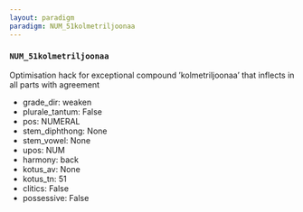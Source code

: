 ```yaml
---
layout: paradigm
paradigm: NUM_51kolmetriljoonaa
---
```

### ` NUM_51kolmetriljoonaa `

Optimisation hack for exceptional compound ’kolmetriljoonaa’ that inflects in all parts with agreement
* grade_dir: weaken
* plurale_tantum: False
* pos: NUMERAL
* stem_diphthong: None
* stem_vowel: None
* upos: NUM
* harmony: back
* kotus_av: None
* kotus_tn: 51
* clitics: False
* possessive: False

